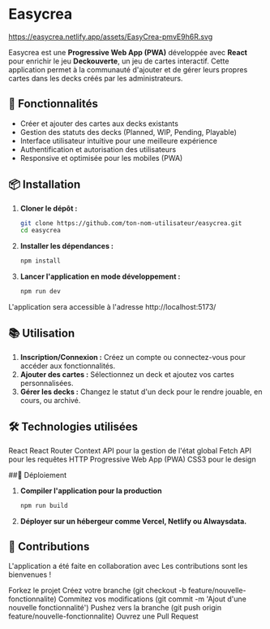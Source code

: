 # Easycrea

https://easycrea.netlify.app/assets/EasyCrea-pmvE9h6R.svg

Easycrea est une **Progressive Web App (PWA)** développée avec **React** pour enrichir le jeu **Deckouverte**, un jeu de cartes interactif. Cette application permet à la communauté d'ajouter et de gérer leurs propres cartes dans les decks créés par les administrateurs.

## 🚀 Fonctionnalités

- Créer et ajouter des cartes aux decks existants
- Gestion des statuts des decks (Planned, WIP, Pending, Playable)
- Interface utilisateur intuitive pour une meilleure expérience
- Authentification et autorisation des utilisateurs
- Responsive et optimisée pour les mobiles (PWA)

## 📦 Installation

1. **Cloner le dépôt :**
   ```bash
   git clone https://github.com/ton-nom-utilisateur/easycrea.git
   cd easycrea
   
2. **Installer les dépendances :**
   ```bash
   npm install
   
3. **Lancer l'application en mode développement :**
   ```bash
   npm run dev
L'application sera accessible à l'adresse http://localhost:5173/

## 📚 Utilisation
1. **Inscription/Connexion :**
   Créez un compte ou connectez-vous pour accéder aux fonctionnalités.
2. **Ajouter des cartes :**
   Sélectionnez un deck et ajoutez vos cartes personnalisées.
3. **Gérer les decks :**
   Changez le statut d'un deck pour le rendre jouable, en cours, ou archivé.

## 🛠️ Technologies utilisées
React
React Router
Context API pour la gestion de l'état global
Fetch API pour les requêtes HTTP
Progressive Web App (PWA)
CSS3 pour le design

##🚀 Déploiement
1. **Compiler l'application pour la production**
    ```bash
    npm run build
2. **Déployer sur un hébergeur comme Vercel, Netlify ou Alwaysdata.**

## 🤝 Contributions
L'application a été faite en collaboration avec 
Les contributions sont les bienvenues !

Forkez le projet
Créez votre branche (git checkout -b feature/nouvelle-fonctionnalite)
Commitez vos modifications (git commit -m 'Ajout d'une nouvelle fonctionnalité')
Pushez vers la branche (git push origin feature/nouvelle-fonctionnalite)
Ouvrez une Pull Request
